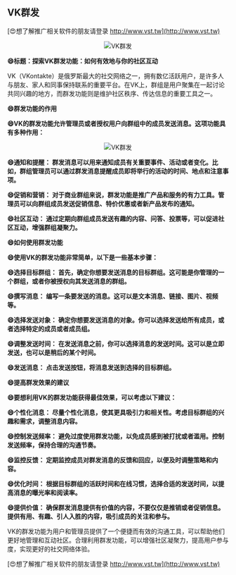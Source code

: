 ## **VK群发**

[😍想了解推广相关软件的朋友请登录 http://www.vst.tw](http://www.vst.tw)

 <center><img src="https://vst.tw/MP4/tuiguang/png/5.png" alt="VK群发"></center>

**😄标题：探索VK群发功能：如何有效地与你的社区互动**

VK（VKontakte）是俄罗斯最大的社交网络之一，拥有数亿活跃用户，是许多人与朋友、家人和同事保持联系的重要平台。在VK上，群组是用户聚集在一起讨论共同兴趣的地方，而群发功能则是维护社区秩序、传达信息的重要工具之一。

**😄群发功能的作用**

**😄VK的群发功能允许管理员或者授权用户向群组中的成员发送消息。这项功能具有多种作用：**

 <center><img src="https://vst.tw/MP4/tuiguang/png/4.png" alt="VK群发"></center>

**😄通知和提醒： 群发消息可以用来通知成员有关重要事件、活动或者变化。比如，群组管理员可以通过群发消息提醒成员即将举行的活动的时间、地点和注意事项。**

**😄促销和营销： 对于商业群组来说，群发功能是推广产品和服务的有力工具。管理员可以向群组成员发送促销信息、特价优惠或者新产品发布的通知。**

**😄社区互动： 通过定期向群组成员发送有趣的内容、问答、投票等，可以促进社区互动，增强群组凝聚力。**

**😄如何使用群发功能**

**😄使用VK的群发功能非常简单，以下是一些基本步骤：**

**😄选择目标群组： 首先，确定你想要发送消息的目标群组。这可能是你管理的一个群组，或者你被授权向其发送消息的群组。**

**😄撰写消息： 编写一条要发送的消息。这可以是文本消息、链接、图片、视频等。**

**😄选择发送对象： 确定你想要发送消息的对象。你可以选择发送给所有成员，或者选择特定的成员或者成员组。**

**😄调整发送时间： 在发送消息之前，你可以选择消息的发送时间。这可以是立即发送，也可以是稍后的某个时间。**

**😄发送消息： 点击发送按钮，将消息发送到选择的目标群组。**

**😄提高群发效果的建议**

**😄要想利用VK的群发功能获得最佳效果，可以考虑以下建议：**

**😄个性化消息： 尽量个性化消息，使其更具吸引力和相关性。考虑目标群组的兴趣和需求，调整消息内容。**

**😄控制发送频率： 避免过度使用群发功能，以免成员感到被打扰或者滥用。控制发送频率，保持合理的沟通节奏。**

**😄监控反馈： 定期监控成员对群发消息的反馈和回应，以便及时调整策略和内容。**

**😄优化时间： 根据目标群组的活跃时间和在线习惯，选择合适的发送时间，以提高消息的曝光率和阅读率。**

**😄提供价值： 确保群发消息提供有价值的内容，不要仅仅是推销或者促销信息。提供有用、有趣、引人入胜的内容，吸引成员的关注和参与。**

VK的群发功能为用户和管理员提供了一个便捷而有效的沟通工具，可以帮助他们更好地管理和互动社区。合理利用群发功能，可以增强社区凝聚力，提高用户参与度，实现更好的社交网络体验。

[😍想了解推广相关软件的朋友请登录 http://www.vst.tw](http://www.vst.tw)



